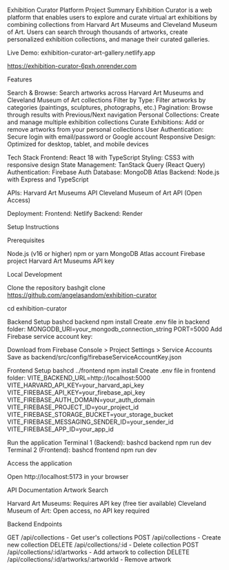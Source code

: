 Exhibition Curator Platform
Project Summary
Exhibition Curator is a web platform that enables users to explore and curate virtual art exhibitions by combining collections from Harvard Art Museums and Cleveland Museum of Art. Users can search through thousands of artworks, create personalized exhibition collections, and manage their curated galleries.

Live Demo: exhibition-curator-art-gallery.netlify.app

https://exhibition-curator-6pxh.onrender.com

Features

Search & Browse: Search artworks across Harvard Art Museums and Cleveland Museum of Art collections
Filter by Type: Filter artworks by categories (paintings, sculptures, photographs, etc.)
Pagination: Browse through results with Previous/Next navigation
Personal Collections: Create and manage multiple exhibition collections
Curate Exhibitions: Add or remove artworks from your personal collections
User Authentication: Secure login with email/password or Google account
Responsive Design: Optimized for desktop, tablet, and mobile devices

Tech Stack
Frontend: React 18 with TypeScript
Styling: CSS3 with responsive design
State Management: TanStack Query (React Query)
Authentication: Firebase Auth
Database: MongoDB Atlas
Backend: Node.js with Express and TypeScript

APIs:
Harvard Art Museums API
Cleveland Museum of Art API (Open Access)

Deployment:
Frontend: Netlify
Backend: Render

Setup Instructions

Prerequisites

Node.js (v16 or higher)
npm or yarn
MongoDB Atlas account
Firebase project
Harvard Art Museums API key

Local Development

Clone the repository
bashgit clone https://github.com/angelasandom/exhibition-curator

cd exhibition-curator

Backend Setup
bashcd backend
npm install
Create .env file in backend folder:
MONGODB_URI=your_mongodb_connection_string
PORT=5000
Add Firebase service account key:

Download from Firebase Console > Project Settings > Service Accounts
Save as backend/src/config/firebaseServiceAccountKey.json


Frontend Setup
bashcd ../frontend
npm install
Create .env file in frontend folder:
VITE_BACKEND_URL=http://localhost:5000
VITE_HARVARD_API_KEY=your_harvard_api_key
VITE_FIREBASE_API_KEY=your_firebase_api_key
VITE_FIREBASE_AUTH_DOMAIN=your_auth_domain
VITE_FIREBASE_PROJECT_ID=your_project_id
VITE_FIREBASE_STORAGE_BUCKET=your_storage_bucket
VITE_FIREBASE_MESSAGING_SENDER_ID=your_sender_id
VITE_FIREBASE_APP_ID=your_app_id

Run the application
Terminal 1 (Backend):
bashcd backend
npm run dev
Terminal 2 (Frontend):
bashcd frontend
npm run dev

Access the application

Open http://localhost:5173 in your browser



API Documentation
Artwork Search

Harvard Art Museums: Requires API key (free tier available)
Cleveland Museum of Art: Open access, no API key required

Backend Endpoints

GET /api/collections - Get user's collections
POST /api/collections - Create new collection
DELETE /api/collections/:id - Delete collection
POST /api/collections/:id/artworks - Add artwork to collection
DELETE /api/collections/:id/artworks/:artworkId - Remove artwork